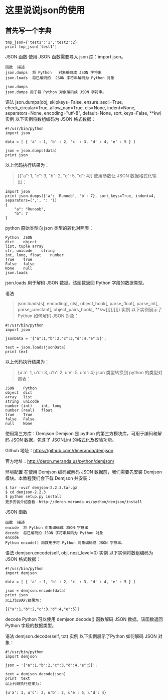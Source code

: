 # 这里说说json的使用

## 首先写一个字典
```
tmp_json={'test1':'1','test2':2}
print tmp_json['test1']
```

JSON 函数
使用 JSON 函数需要导入 json 库：import json。

```
函数	描述
json.dumps	将 Python   对象编码成 JSON 字符串
json.loads	将已编码的  JSON 字符串解码为 Python 对象

json.dumps
json.dumps 用于将 Python 对象编码成 JSON 字符串。
```

语法
json.dumps(obj, skipkeys=False, ensure_ascii=True, check_circular=True, allow_nan=True, cls=None, indent=None, separators=None, encoding="utf-8", default=None, sort_keys=False, **kw)
实例
以下实例将数组编码为 JSON 格式数据：
```
#!/usr/bin/python
import json

data = [ { 'a' : 1, 'b' : 2, 'c' : 3, 'd' : 4, 'e' : 5 } ]

json = json.dumps(data)
print json
```
以上代码执行结果为：

>[{"a": 1, "c": 3, "b": 2, "e": 5, "d": 4}]
使用参数让 JSON 数据格式化输出：

```
import json
print json.dumps({'a': 'Runoob', 'b': 7}, sort_keys=True, indent=4, separators=(',', ': '))
{
    "a": "Runoob",
    "b": 7
}
```
python 原始类型向 json 类型的转化对照表：
```
Python	JSON
dict	object
list, tuple	array
str, unicode	string
int, long, float	number
True	true
False	false
None	null
json.loads

```
json.loads 用于解码 JSON 数据。该函数返回 Python 字段的数据类型。

语法
>json.loads(s[, encoding[, cls[, object_hook[, parse_float[, parse_int[, parse_constant[, object_pairs_hook[, **kw]]]]]]]])
实例
以下实例展示了Python 如何解码 JSON 对象：

```
#!/usr/bin/python
import json

jsonData = '{"a":1,"b":2,"c":3,"d":4,"e":5}';

text = json.loads(jsonData)
print text

```
以上代码执行结果为：

>{u'a': 1, u'c': 3, u'b': 2, u'e': 5, u'd': 4}
json 类型转换到 python 的类型对照表：
```
JSON	Python
object	dict
array	list
string	unicode
number (int)	int, long
number (real)	float
true	True
false	False
null	None
```
使用第三方库：Demjson
Demjson 是 python 的第三方模块库，可用于编码和解码 JSON 数据，包含了 JSONLint 的格式化及校验功能。

Github 地址：https://github.com/dmeranda/demjson

官方地址：http://deron.meranda.us/python/demjson/

环境配置
在使用 Demjson 编码或解码 JSON 数据前，我们需要先安装 Demjson 模块。本教程我们会下载 Demjson 并安装：
```
$ tar -xvzf demjson-2.2.3.tar.gz
$ cd demjson-2.2.3
$ python setup.py install
更多安装介绍查看：http://deron.meranda.us/python/demjson/install
```
JSON 函数
```
函数	描述
encode	将 Python 对象编码成 JSON 字符串
decode	将已编码的 JSON 字符串解码为 Python 对象
encode
Python encode() 函数用于将 Python 对象编码成 JSON 字符串。
```
语法
demjson.encode(self, obj, nest_level=0)
实例
以下实例将数组编码为 JSON 格式数据：
```
#!/usr/bin/python
import demjson

data = [ { 'a' : 1, 'b' : 2, 'c' : 3, 'd' : 4, 'e' : 5 } ]

json = demjson.encode(data)
print json
以上代码执行结果为：

[{"a":1,"b":2,"c":3,"d":4,"e":5}]
```
decode
Python 可以使用 demjson.decode() 函数解码 JSON 数据。该函数返回 Python 字段的数据类型。

语法
demjson.decode(self, txt)
实例
以下实例展示了Python 如何解码 JSON 对象：
```
#!/usr/bin/python
import demjson

json = '{"a":1,"b":2,"c":3,"d":4,"e":5}';

text = demjson.decode(json)
print  text
以上代码执行结果为：

{u'a': 1, u'c': 3, u'b': 2, u'e': 5, u'd': 4}
```